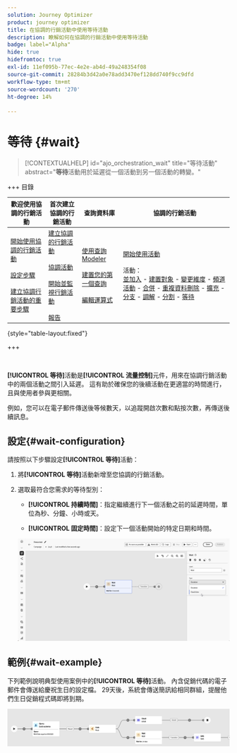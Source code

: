 ```yaml
---
solution: Journey Optimizer
product: journey optimizer
title: 在協調的行銷活動中使用等待活動
description: 瞭解如何在協調的行銷活動中使用等待活動
badge: label="Alpha"
hide: true
hidefromtoc: true
exl-id: 11ef095b-77ec-4e2e-ab4d-49a248354f08
source-git-commit: 28284b3d42a0e78add3470ef128dd740f9cc9dfd
workflow-type: tm+mt
source-wordcount: '270'
ht-degree: 14%

---
```


# 等待 {#wait}

>[!CONTEXTUALHELP]
>id="ajo_orchestration_wait"
>title="等待活動"
>abstract="**等待**&#x200B;活動用於延遲從一個活動到另一個活動的轉變。"

+++ 目錄

| 歡迎使用協調的行銷活動 | 首次建立協調的行銷活動 | 查詢資料庫 | 協調的行銷活動 |
|---|---|---|---|
| [開始使用協調的行銷活動](../gs-orchestrated-campaigns.md)<br/><br/>[設定步驟](../configuration-steps.md)<br/><br/>[建立協調行銷活動的重要步驟](../gs-campaign-creation.md) | [建立協調的行銷活動](../create-orchestrated-campaign.md)<br/><br/>[協調活動](../orchestrate-activities.md)<br/><br/>[開始並監視行銷活動](../start-monitor-campaigns.md)<br/><br/>[報告](../reporting-campaigns.md) | [使用查詢Modeler](../orchestrated-rule-builder.md)<br/><br/>[建置您的第一個查詢](../build-query.md)<br/><br/>[編輯運算式](../edit-expressions.md) | [開始使用活動](about-activities.md)<br/><br/>活動：<br/>[並加入](and-join.md) - [建置對象](build-audience.md) - [變更維度](change-dimension.md) - [頻道活動](channels.md) - [合併](combine.md) - [重複資料刪除](deduplication.md) - [擴充](enrichment.md) - [分支](fork.md) - [調解](reconciliation.md) - [分割](split.md) - [等待](wait.md) |

{style="table-layout:fixed"}

+++

<br/>

**[!UICONTROL 等待]**&#x200B;活動是&#x200B;**[!UICONTROL 流量控制]**&#x200B;元件，用來在協調行銷活動中的兩個活動之間引入延遲。 這有助於確保您的後續活動在更適當的時間進行，且與使用者參與更相關。

例如，您可以在電子郵件傳送後等候數天，以追蹤開啟次數和點按次數，再傳送後續訊息。

## 設定{#wait-configuration}

請按照以下步驟設定&#x200B;**[!UICONTROL 等待]**&#x200B;活動：

1. 將&#x200B;**[!UICONTROL 等待]**&#x200B;活動新增至您協調的行銷活動。

1. 選取最符合您需求的等待型別：

   * **[!UICONTROL 持續時間]**：指定繼續進行下一個活動之前的延遲時間，單位為秒、分鐘、小時或天。

   * **[!UICONTROL 固定時間]**：設定下一個活動開始的特定日期和時間。

   ![](../assets/wait_activity.png)

## 範例{#wait-example}

下列範例說明典型使用案例中的&#x200B;**[!UICONTROL 等待]**&#x200B;活動。  內含促銷代碼的電子郵件會傳送給慶祝生日的設定檔。 29天後，系統會傳送簡訊給相同群組，提醒他們生日促銷程式碼即將到期。

![](../assets/wait-example.png)
